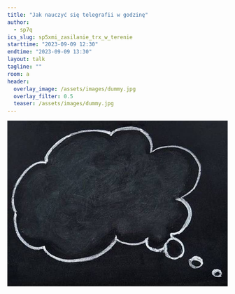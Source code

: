 ```yaml
---
title: "Jak nauczyć się telegrafii w godzinę"
author: 
  - sp7q
ics_slug: sp5xmi_zasilanie_trx_w_terenie
starttime: "2023-09-09 12:30"
endtime: "2023-09-09 13:30"
layout: talk
tagline: ""
room: a
header:
  overlay_image: /assets/images/dummy.jpg
  overlay_filter: 0.5
  teaser: /assets/images/dummy.jpg
---
```


![](/assets/images/dummy.jpg)
